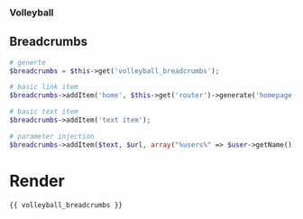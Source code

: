 ### Volleyball
## Breadcrumbs

```php
# generte
$breadcrumbs = $this->get('volleyball_breadcrumbs');

# basic link item
$breadcrumbs->addItem('home', $this->get('router')->generate('homepage'));

# basic text item
$breadcrumbs->addItem('text item');

# parameter injection
$breadcrumbs->addItem($text, $url, array("%users%" => $user->getName()));
```
# Render
```html
{{ volleyball_breadcrumbs }}
```